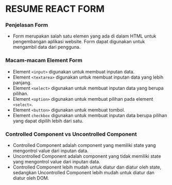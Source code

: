 # RESUME REACT FORM

### Penjelasan Form

- Form merupakan salah satu elemen yang ada di dalam HTML untuk pengembangan aplikasi website. Form dapat digunakan untuk mengambil data dari pengguna.

### Macam-macam Element Form

- Element `<input>` digunakan untuk membuat inputan data.
- Element `<textarea>` digunakan untuk membuat inputan data yang lebih panjang.
- Element `<select>` digunakan untuk membuat inputan data yang berupa pilihan.
- Element `<option>` digunakan untuk membuat pilihan pada element `<select>`.
- Element `<button>` digunakan untuk membuat tombol.
- Element `checkbox` digunakan untuk membuat inputan data berupa pilihan yang dapat dipilih lebih dari satu.

### Controlled Component vs Uncontrolled Component

- Controlled Component adalah component yang memiliki state yang mengontrol value dari inputan data.
- Uncontrolled Component adalah component yang tidak memiliki state yang mengontrol value dari inputan data.
- Controlled Component lebih mudah untuk diatur dan diatur oleh state, sedangkan Uncontrolled Component lebih mudah untuk diatur dan diatur oleh DOM.

